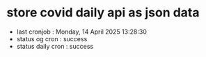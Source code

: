 # store covid daily api as json data

- last cronjob : Monday, 14 April 2025 13:28:30
- status og cron : success
- status daily cron : success
      
      